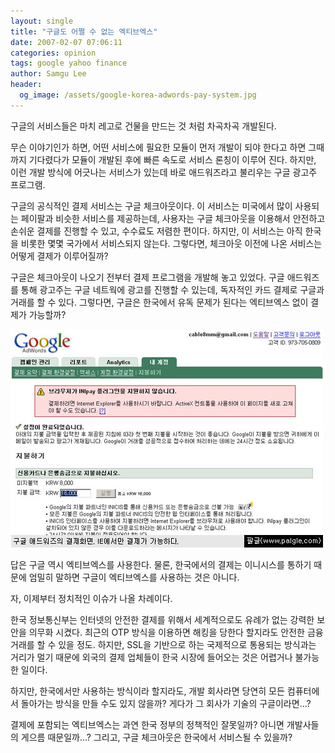 ```yaml
---
layout: single
title: "구글도 어쩔 수 없는 엑티브엑스"
date: 2007-02-07 07:06:11
categories: opinion
tags: google yahoo finance
author: Samgu Lee
header:
  og_image: /assets/google-korea-adwords-pay-system.jpg
---
```


구글의 서비스들은 마치 레고로 건물을 만드는 것 처럼 차곡차곡 개발된다.

무슨 이야기인가 하면, 어떤 서비스에 필요한 모듈이 먼저 개발이 되야 한다고 하면 그때까지 기다렸다가 모듈이 개발된 후에 빠른 속도로 서비스 론칭이 이루어 진다. 하지만, 이런 개발 방식에 어긋나는 서비스가 있는데 바로 애드워즈라고 불리우는 구글 광고주 프로그램.

구글의 공식적인 결제 서비스는 구글 체크아웃이다. 이 서비스는 미국에서 많이 사용되는 페이팔과 비슷한 서비스를 제공하는데, 사용자는 구글 체크아웃을 이용해서 안전하고 손쉬운 결제를 진행할 수 있고, 수수료도 저렴한 편이다. 하지만, 이 서비스는 아직 한국을 비롯한 몇몇 국가에서 서비스되지 않는다. 그렇다면, 체크아웃 이전에 나온 서비스는 어떻게 결제가 이루어질까?

구글은 체크아웃이 나오기 전부터 결제 프로그램을 개발해 놓고 있었다. 구글 애드워즈를 통해 광고주는 구글 네트웍에 광고를 진행할 수 있는데, 독자적인 카드 결제로 구글과 거래를 할 수 있다. 그렇다면, 구글은 한국에서 유독 문제가 된다는 엑티브엑스 없이 결제가 가능할까?

![IE전용 결제 페이지, 구글 애드워즈 결제화면](/assets/google-korea-adwords-pay-system.jpg)

답은 구글 역시 엑티브엑스를 사용한다. 물론, 한국에서의 결제는 이니시스를 통하기 때문에 엄밀히 말하면 구글이 엑티브엑스를 사용하는 것은 아니다.

자, 이제부터 정치적인 이슈가 나올 차례이다.

한국 정보통신부는 인터넷의 안전한 결제를 위해서 세계적으로도 유례가 없는 강력한 보안을 의무화 시켰다. 최근의 OTP 방식을 이용하면 해킹을 당한다 할지라도 안전한 금융거래를 할 수 있을 정도. 하지만, SSL을 기반으로 하는 국제적으로 통용되는 방식과는 거리가 멀기 때문에 외국의 결제 업체들이 한국 시장에 들어오는 것은 어렵거나 불가능한 일이다.

하지만, 한국에서만 사용하는 방식이라 할지라도, 개발 회사라면 당연히 모든 컴퓨터에서 돌아가는 방식을 만들 수도 있지 않을까? 게다가 그 회사가 기술의 구글이라면...?

결제에 포함되는 엑티브엑스는 과연 한국 정부의 정책적인 잘못일까? 아니면 개발사들의 게으름 때문일까...? 그리고, 구글 체크아웃은 한국에서 서비스될 수 있을까?
